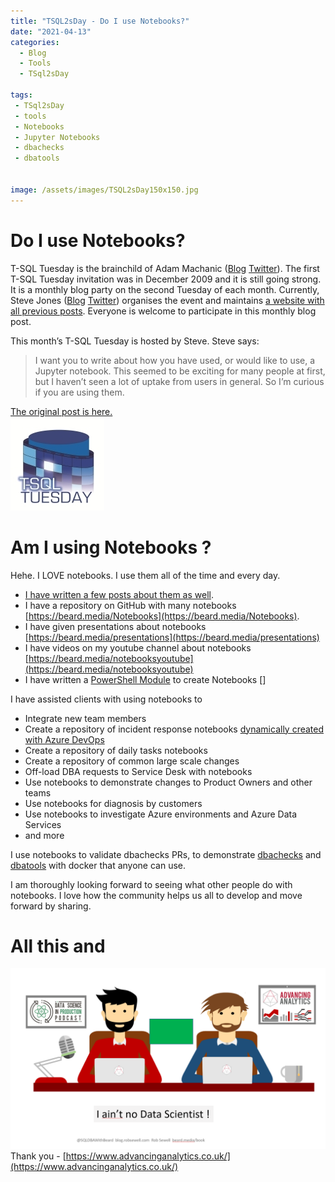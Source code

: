 ```yaml
---
title: "TSQL2sDay - Do I use Notebooks?"
date: "2021-04-13" 
categories:
  - Blog
  - Tools
  - TSql2sDay

tags:
 - TSql2sDay
 - tools
 - Notebooks
 - Jupyter Notebooks
 - dbachecks
 - dbatools


image: /assets/images/TSQL2sDay150x150.jpg
---
```


# Do I use Notebooks?

T-SQL Tuesday is the brainchild of Adam Machanic ([Blog](http://dataeducation.com/)  [Twitter](https://twitter.com/adammachanic?lang=en)). The first T-SQL Tuesday invitation was in December 2009 and it is still going strong. It is a monthly blog party on the second Tuesday of each month. Currently, Steve Jones ([Blog](https://voiceofthedba.com/)  [Twitter](https://twitter.com/way0utwest)) organises the event and maintains [a website with all previous posts](http://tsqltuesday.com/). Everyone is welcome to participate in this monthly blog post.

This month’s T-SQL Tuesday is hosted by Steve. Steve says: 

>I want you to write about how you have used, or would like to use, a Jupyter notebook. This seemed to be exciting for many people at first, but I haven’t seen a lot of uptake from users in general. So I’m curious if you are using them.

[The original post is here.](https://www.sqlservercentral.com/blogs/tsql2sday-137-invite-using-notebooks-every-day)  
[![tsql2sday](/assets/images/TSQL2sDay150x150.jpg)](https://www.sqlservercentral.com/blogs/tsql2sday-137-invite-using-notebooks-every-day)  

# Am I using Notebooks ?

Hehe. I LOVE notebooks. I use them all of the time and every day.  

- [I have written a few posts about them as well](https://blog.robsewell.com/categories/#jupyter-notebooks). 
- I have a repository on GitHub with many notebooks [https://beard.media/Notebooks](https://beard.media/Notebooks). 
- I have given presentations about notebooks [https://beard.media/presentations](https://beard.media/presentations) 
- I have videos on my youtube channel about notebooks [https://beard.media/notebooksyoutube](https://beard.media/notebooksyoutube)
- I have written a [PowerShell Module](https://www.powershellgallery.com/packages/ADSNotebook/0.0.20201008.1) to create Notebooks []

I have assisted clients with using notebooks to

- Integrate new team members
- Create a repository of incident response notebooks [dynamically created with Azure DevOps](https://blog.robsewell.com/blog/jupyter%20notebooks/azure%20data%20studio/powershell/dynamically-creating-azure-data-studio-notebooks-with-powershell-for-an-incident-response-index-notebook/)
- Create a repository of daily tasks notebooks
- Create a repository of common large scale changes
- Off-load DBA requests to Service Desk with notebooks
- Use notebooks to demonstrate changes to Product Owners and other teams
- Use notebooks for diagnosis by customers
- Use notebooks to investigate Azure environments and Azure Data Services
- and more

I use notebooks to validate dbachecks PRs, to demonstrate [dbachecks](https://github.com/SQLDBAWithABeard/JupyterNotebooks/tree/master/notebooks/NotDotNet/dbachecks) and [dbatools](https://github.com/SQLDBAWithABeard/JupyterNotebooks/tree/master/notebooks/NotDotNet/dbatools) with docker that anyone can use.

I am thoroughly looking forward to seeing what other people do with notebooks. I love how the community helps us all to develop and move forward by sharing.

# All this and

[![nodatascientist](assets/uploads/2021/nodatascientist.png)](https://www.advancinganalytics.co.uk/)  
Thank you - [https://www.advancinganalytics.co.uk/](https://www.advancinganalytics.co.uk/)
